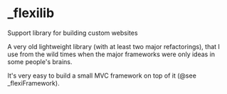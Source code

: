 _flexilib
=========

Support library for building custom websites


A very old lightweight library (with at least two major refactorings), that I use from the wild times when the major frameworks were only ideas in some people's brains.

It's very easy to build a small MVC framework on top of it (@see _flexiFramework).
